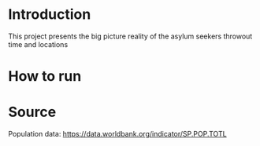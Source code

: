 # Introduction
This project presents the big picture reality of the asylum seekers throwout time and locations

# How to run


# Source 
Population data:
https://data.worldbank.org/indicator/SP.POP.TOTL